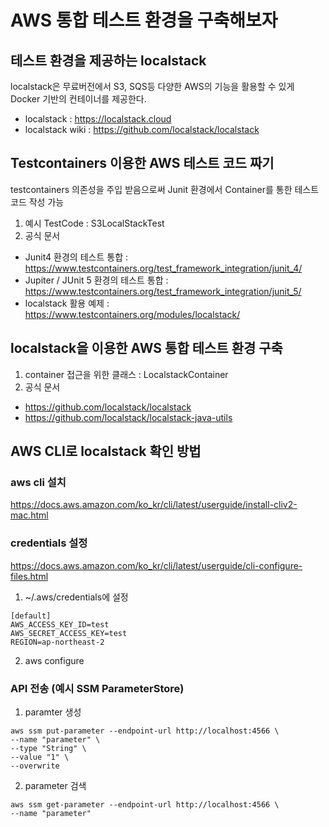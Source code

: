 # AWS 통합 테스트 환경을 구축해보자

## 테스트 환경을 제공하는 localstack
localstack은 무료버전에서 S3, SQS등 다양한 AWS의 기능을 활용할 수 있게 Docker 기반의 컨테이너를 제공한다.
- localstack : https://localstack.cloud
- localstack wiki : https://github.com/localstack/localstack

## Testcontainers 이용한 AWS 테스트 코드 짜기
testcontainers 의존성을 주입 받음으로써 Junit 환경에서 Container를 통한 테스트 코드 작성 가능
1. 예시 TestCode : S3LocalStackTest
2. 공식 문서
 - Junit4 환경의 테스트 통합  : https://www.testcontainers.org/test_framework_integration/junit_4/
 - Jupiter / JUnit 5 환경의 테스트 통합 : https://www.testcontainers.org/test_framework_integration/junit_5/
 - localstack 활용 예제 : https://www.testcontainers.org/modules/localstack/

## localstack을 이용한 AWS 통합 테스트 환경 구축
1. container 접근을 위한 클래스 : LocalstackContainer
2. 공식 문서
 - https://github.com/localstack/localstack
 - https://github.com/localstack/localstack-java-utils


## AWS CLI로 localstack 확인 방법

### aws cli 설치
https://docs.aws.amazon.com/ko_kr/cli/latest/userguide/install-cliv2-mac.html
    
### credentials 설정    
https://docs.aws.amazon.com/ko_kr/cli/latest/userguide/cli-configure-files.html

1. ~/.aws/credentials에 설정
```text
[default]
AWS_ACCESS_KEY_ID=test
AWS_SECRET_ACCESS_KEY=test
REGION=ap-northeast-2
```
2. aws configure

### API 전송 (예시 SSM ParameterStore)
1. paramter 생성
```text
aws ssm put-parameter --endpoint-url http://localhost:4566 \
--name "parameter" \
--type "String" \
--value "1" \
--overwrite
```

2. parameter 검색
```text
aws ssm get-parameter --endpoint-url http://localhost:4566 \
--name "parameter"
```





